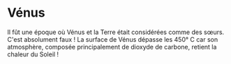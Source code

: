 # Vénus

Il fût une époque où Vénus et la Terre était considérées comme des sœurs. C'est
absolument faux ! La surface de Vénus dépasse les 450° C car son atmosphère,
composée principalement de dioxyde de carbone, retient la chaleur du Soleil !

